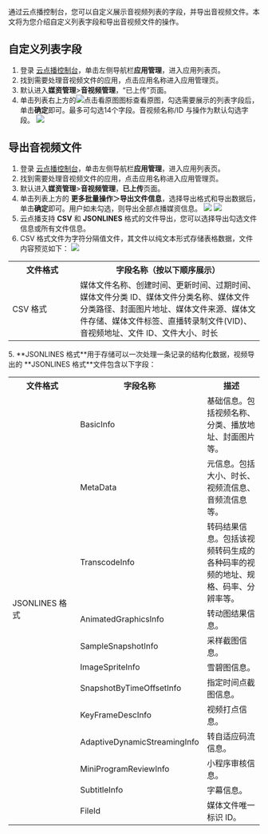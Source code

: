 通过云点播控制台，您可以自定义展示音视频列表的字段，并导出音视频文件。本文将为您介绍自定义列表字段和导出音视频文件的操作。

## 自定义列表字段


1. 登录 [云点播控制台](https://console.cloud.tencent.com/vod)，单击左侧导航栏**应用管理**，进入应用列表页。
2. 找到需要处理音视频文件的应用，点击应用名称进入应用管理页。
3. 默认进入**媒资管理**>**音视频管理**，“已上传”页面。
4. 单击列表右上方的![点击看原图](https://file.tapd.woa.com/compress/compress_img/700/tapd_10114221_base64_1670915496_53.png?src=/tfl/captures/2022-12/tapd_10114221_base64_1670915496_53.png)图标查看原图，勾选需要展示的列表字段后，单击**确定**即可。最多可勾选14个字段。音视频名称/ID 与操作为默认勾选字段。
![](https://qcloudimg.tencent-cloud.cn/raw/d162e08eaad140366b44fa289904e722.png)


## 导出音视频文件

1. 登录 [云点播控制台](https://console.cloud.tencent.com/vod)，单击左侧导航栏**应用管理**，进入应用列表页。
2. 找到需要处理音视频文件的应用，点击应用名称进入应用管理页。
3. 默认进入**媒资管理**>**音视频管理**，**已上传**页面。
4.  单击列表上方的 **更多批量操作＞导出文件信息**，选择导出格式和导出数据后，单击**确定**即可。用户如未勾选，则导出全部点播媒资信息。
![](https://qcloudimg.tencent-cloud.cn/raw/53a0af602580a0674fef67d7ee003bae.png)
![](https://qcloudimg.tencent-cloud.cn/raw/9d63ad737f143fe6d758d31eaa709a78.png)
5. 云点播支持 **CSV** 和 **JSONLINES** 格式的文件导出，您可以选择导出勾选文件信息或所有文件信息。
 1. CSV 格式文件为字符分隔值文件，其文件以纯文本形式存储表格数据，文件内容预览如下：
 ![](https://main.qcloudimg.com/raw/86c5b645989dfc9689e8ef8e7f73a167.png)
<table>
   <tr>
      <th width="120px" style="text-align:center">文件格式</td>
      <th width="0px" style="text-align:center">字段名称（按以下顺序展示）</td>
   </tr>
   <tr>
      <td>CSV 格式</td>
      <td>媒体文件名称、创建时间、更新时间、过期时间、媒体文件分类 ID、媒体文件分类名称、媒体文件分类路径、封面图片地址、媒体文件来源、媒体文件存储、媒体文件标签、直播转录制文件(VID)、音视频地址、文件 ID、文件大小、时长</td>
   </tr>
</table>
 5. **JSONLINES 格式**用于存储可以一次处理一条记录的结构化数据，视频导出的 **JSONLINES 格式**文件包含以下字段：
 <table>
   <tr>
      <th width="120px" style="text-align:center">文件格式</td>
      <th width="0px" style="text-align:center">字段名称</td>
      <th width="0px"  style="text-align:center">描述</td>
   </tr>
   <tr>
      <td rowspan='12'>JSONLINES 格式</td>
      <td>BasicInfo</td>
      <td>基础信息。包括视频名称、分类、播放地址、封面图片等。</td>
   </tr>
   <tr>
      <td>MetaData</td>
      <td>元信息。包括大小、时长、视频流信息、音频流信息等。</td>
   </tr>
   <tr>
      <td>TranscodeInfo</td>
      <td>转码结果信息。包括该视频转码生成的各种码率的视频的地址、规格、码率、分辨率等。</td>
   </tr>
   <tr>
      <td>AnimatedGraphicsInfo</td>
      <td>转动图结果信息。</td>
   </tr>
   <tr>
      <td>SampleSnapshotInfo</td>
      <td>采样截图信息。</td>
   </tr>
   <tr>
      <td>ImageSpriteInfo</td>
      <td>雪碧图信息。</td>
   </tr>
   <tr>
      <td>SnapshotByTimeOffsetInfo</td>
      <td>指定时间点截图信息。</td>
   </tr>
   <tr>
      <td>KeyFrameDescInfo</td>
      <td>视频打点信息。</td>
   </tr>
   <tr>
      <td>AdaptiveDynamicStreamingInfo</td>
      <td>转自适应码流信息。</td>
   </tr>
   <tr>
      <td>MiniProgramReviewInfo</td>
      <td>小程序审核信息。</td>
   </tr>
   <tr>
      <td>SubtitleInfo</td>
      <td>字幕信息。</td>
   </tr>
   <tr>
      <td>FileId</td>
      <td>媒体文件唯一标识 ID。</td>
   </tr>
</table>
